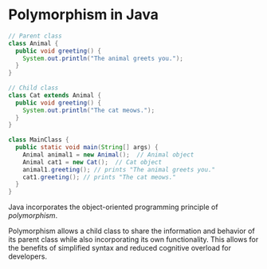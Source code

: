 # Polymorphism in Java

```java
// Parent class
class Animal {
  public void greeting() {
    System.out.println("The animal greets you.");
  }
}
 
// Child class
class Cat extends Animal {
  public void greeting() {
    System.out.println("The cat meows.");
  }
}
 
class MainClass {
  public static void main(String[] args) {
    Animal animal1 = new Animal();  // Animal object
    Animal cat1 = new Cat();  // Cat object
    animal1.greeting(); // prints "The animal greets you."
    cat1.greeting(); // prints "The cat meows."
  }
}
```

Java incorporates the object-oriented programming principle of _polymorphism_.

Polymorphism allows a child class to share the information and behavior of its parent class while also incorporating its own functionality. This allows for the benefits of simplified syntax and reduced cognitive overload for developers.